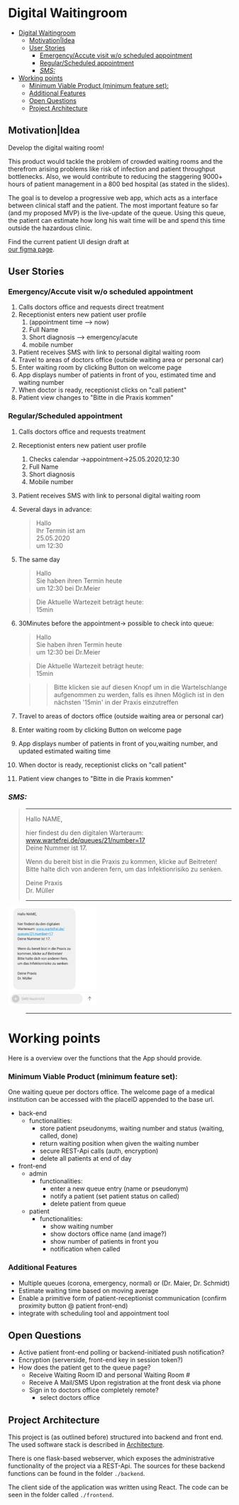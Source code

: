 # Digital Waitingroom



- [Digital Waitingroom](#digital-waitingroom)
  - [Motivation|Idea](#motivationidea)
  - [User Stories](#user-stories)
    - [Emergency/Accute visit w/o scheduled appointment](#emergencyaccute-visit-wo-scheduled-appointment)
    - [Regular/Scheduled appointment](#regularscheduled-appointment)
    - [*SMS:*](#sms)
- [Working points](#working-points)
    - [Minimum Viable Product (minimum feature set):](#minimum-viable-product-minimum-feature-set)
    - [Additional Features](#additional-features)
  - [Open Questions](#open-questions)
  - [Project Architecture](#project-architecture)

## Motivation|Idea
Develop the digital waiting room!

This product would tackle the problem of crowded waiting rooms and the therefrom arising problems like risk of infection and patient throughput bottlenecks. Also, we would contribute to reducing the staggering 9000+ hours of patient management in a 800 bed hospital (as stated in the slides).

The goal is to develop a progressive web app, which acts as a interface between clinical staff and the patient. The most important feature so far (and my proposed MVP) is the live-update of the queue. Using this queue, the patient can estimate how long his wait time will be and spend this time outside the hazardous clinic.

Find the current patient UI design draft at   
[our figma page](https://www.figma.com/file/NUWYQQ6T5zKVLng4IAdxSJ/digital-waiting?node-id=0%3A1).


## User Stories

### Emergency/Accute visit w/o scheduled appointment

1. Calls doctors office and requests direct treatment
2. Receptionist enters new patient user profile
   1. (appointment time --> now)
   2. Full Name
   3. Short diagnosis --> emergency/acute
   4. mobile number
3. Patient receives SMS with link to personal digital waiting room
4. Travel to areas of doctors office (outside waiting area or personal car)
5. Enter waiting room by clicking Button on welcome page
6. App displays number of patients in front of you, estimated time and waiting number
7. When doctor is ready, receptionist clicks on "call patient"
8. Patient view changes to "Bitte in die Praxis kommen"

### Regular/Scheduled appointment
1. Calls doctors office and requests treatment
2. Receptionist enters new patient user profile
   1. Checks calendar ->appointment->25.05.2020,12:30
   2. Full Name
   3. Short diagnosis
   4. Mobile number
3. Patient receives SMS with link to personal digital waiting room
4. Several days in advance:
    >Hallo  
      Ihr Termin ist am   
      25.05.2020  
      um 12:30
5. The same day     
    >Hallo  
    >Sie haben ihren Termin heute  
      um 12:30 bei Dr.Meier  

    >Die Aktuelle Wartezeit beträgt heute:  
    15min
    
6. 30Minutes before the appointment-> possible to check into queue:
    >Hallo  
    >Sie haben ihren Termin heute  
      um 12:30 bei Dr.Meier  

    >Die Aktuelle Wartezeit beträgt heute:  
    15min

    >> Bitte klicken sie auf diesen Knopf um in die Wartelschlange aufgenommen zu werden, falls es ihnen Möglich ist in den nächsten '15min' in der Praxis einzutreffen
7. Travel to areas of doctors office (outside waiting area or personal car)
8. Enter waiting room by clicking Button on welcome page
9.  App displays number of patients in front of you,waiting number, and updated estimated waiting time
10. When doctor is ready, receptionist clicks on "call patient"
11. Patient view changes to "Bitte in die Praxis kommen"


### *SMS:*
>---  
> Hallo NAME,
>  
> hier findest du den digitalen Warteraum:
> www.wartefrei.de/queues/21/number=17  
>  Deine Nummer ist 17. 
> 
> Wenn du bereit bist in die Praxis zu kommen, klicke auf Beitreten!  
> Bitte halte dich 
> von anderen fern, um das Infektionrisiko zu senken.
> 
> 
> Deine Praxis  
> Dr. Müller
>  
> ---
<img src="https://raw.githubusercontent.com/maxrohleder/AdvancedMI/master/SMS.jpeg" alt="alt text" width="200" height="222">

>---


# Working points

Here is a overview over the functions that the App should provide.

### Minimum Viable Product (minimum feature set):

One waiting queue per doctors office. The welcome page of a medical institution can be accessed with the placeID appended to the base url.

- back-end
  - functionalities:
    - store patient pseudonyms, waiting number and status (waiting, called, done)
    - return waiting position when given the waiting number
    - secure REST-Api calls (auth, encryption)
    - delete all patients at end of day
- front-end
  - admin
    - functionalities:
      - enter a new queue entry (name or pseudonym)
      - notify a patient (set patient status on called)
      - delete patient from queue
  - patient
    - functionalities:
      - show waiting number
      - show doctors office name (and image?)
      - show number of patients in front you
      - notification when called

### Additional Features

- Multiple queues (corona, emergency, normal) or (Dr. Maier, Dr. Schmidt)
- Estimate waiting time based on moving average
- Enable a primitive form of patient-receptionist communication (confirm proximity button @ patient front-end)
- integrate with scheduling tool and appointment tool

## Open Questions

- Active patient front-end polling or backend-initiated push notification?
- Encryption (serverside, front-end key in session token?)
- How does the patient get to the queue page?
  - Receive Waiting Room ID and personal Waiting Room #
  - Receive A Mail/SMS Upon registration at the front desk via phone
  - Sign in to doctors office completely remote?
    - select doctors office

## Project Architecture

This project is (as outlined before) structured into backend and front end. The used software stack is described in [Architecture](architecture.md). 

There is one flask-based webserver, which exposes the administrative functionality of the project via a REST-Api. The sources for these backend functions can be found in the folder `./backend`.

The client side of the application was written using React. The code can be seen in the folder called `./frontend`.